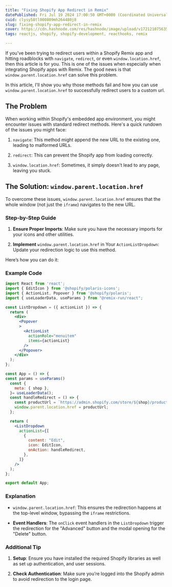 ```yaml
---
title: "Fixing Shopify App Redirect in Remix"
datePublished: Fri Jul 19 2024 17:00:50 GMT+0000 (Coordinated Universal Time)
cuid: clysy58tl000809mh264480j8
slug: fixing-shopify-app-redirect-in-remix
cover: https://cdn.hashnode.com/res/hashnode/image/upload/v1721210756357/5ffef8e6-158e-4ade-beee-d3be602c68cf.png
tags: reactjs, shopify, shopify-development, reacthooks, remix

---
```


If you’ve been trying to redirect users within a Shopify Remix app and hitting roadblocks with `navigate`, `redirect`, or even `window.location.href`, then this article is for you. This is one of the issues when especially when integrating Shopify apps with Remix. The good news is that `window.parent.location.href` can solve this problem.

In this article, I'll show you why those methods fail and how you can use `window.parent.location.href` to successfully redirect users to a custom url.

## The Problem

When working within Shopify's embedded app environment, you might encounter issues with standard redirect methods. Here's a quick rundown of the issues you might face:

1. `navigate`: This method might append the new URL to the existing one, leading to malformed URLs.
    
2. `redirect`: This can prevent the Shopify app from loading correctly.
    
3. `window.location.href`: Sometimes, it simply doesn't lead to any page, leaving you stuck.
    

## The Solution: `window.parent.location.href`

To overcome these issues, `window.parent.location.href` ensures that the whole window (not just the `iframe`) navigates to the new URL.

### Step-by-Step Guide

1. **Ensure Proper Imports**: Make sure you have the necessary imports for your icons and other utilities.
    
2. **Implement** `window.parent.location.href` in Your `ActionListDropdown`: Update your redirection logic to use this method.
    

Here’s how you can do it:

### Example Code

```jsx
import React from 'react';
import { EditIcon } from '@shopify/polaris-icons';
import { ActionList, Popover } from '@shopify/polaris';
import { useLoaderData, useParams } from "@remix-run/react";

const ListDropdown = ({ actionList }) => {
  return (
    <div>
      <Popover
      >
        <ActionList
          actionRole="menuitem"
          items={actionList}
        />
      </Popover>
    </div>
  );
};

const App = () => {
const params = useParams()
  const {
    meta: { shop },
  }= useLoaderData();
  const handleRedirect = () => {
    const productUrl = `https://admin.shopify.com/store/${shop}/products/${getSplitIdValue(id)}`;
    window.parent.location.href = productUrl;
  };

  return (
    <ListDropdown
      actionList={[
        {
          content: "Edit",
          icon: EditIcon,
          onAction: handleRedirect,
        },
      ]}
    />
  );
};

export default App;
```

### Explanation

* `window.parent.location.href`: This ensures the redirection happens at the top-level window, bypassing the `iframe` restrictions.
    
* **Event Handlers**: The `onClick` event handlers in the `ListDropdown` trigger the redirection for the "Advanced" button and the modal opening for the "Delete" button.
    

### Additional Tip

1. **Setup**: Ensure you have installed the required Shopify libraries as well as set up authentication, and user sessions.
    
2. **Check Authentication**: Make sure you’re logged into the Shopify admin to avoid redirection to the login page.